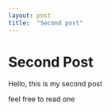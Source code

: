 ```yaml
---
layout: post
title:  "Second post"
---
```

# Second Post

Hello, this is my second post

feel free to read one
